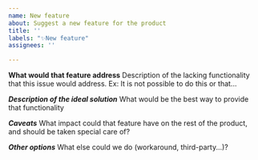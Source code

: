 ```yaml
---
name: New feature
about: Suggest a new feature for the product
title: ''
labels: "✨New feature"
assignees: ''

---
```


**What would that feature address**
Description of the lacking functionality that this issue would address.
Ex: It is not possible to do this or that...

***Description of the ideal solution***
What would be the best way to provide that functionality

***Caveats***
What impact could that feature have on the rest of the product, and should be taken special care of?

***Other options***
What else could we do (workaround, third-party...)?
